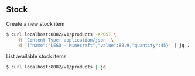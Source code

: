 ## Stock

Create a new stock item
```bash
$ curl localhost:8082/v1/products -XPOST \
    -H 'Content-Type: application/json' \
    -d '{"name":"LEGO - Minecraft","value":89.9,"quantity":45}' | jq .
```

List available stock items
```bash
$ curl localhost:8082/v1/products | jq .
```